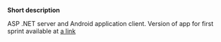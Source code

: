<b>Short description</b>

ASP .NET server and Android application client.
Version of app for first sprint available at [a link](https://appetize.io/app/bahnr8e1p0c4kgj94hrhq6zyfm?device=nexus5&scale=75&orientation=portrait&osVersion=7.0)